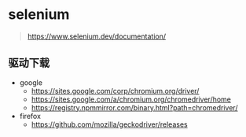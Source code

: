 # selenium

> https://www.selenium.dev/documentation/

## 驱动下载

- google
  - <https://sites.google.com/corp/chromium.org/driver/>
  - <https://sites.google.com/a/chromium.org/chromedriver/home>
  - <https://registry.npmmirror.com/binary.html?path=chromedriver/>
- firefox
  - <https://github.com/mozilla/geckodriver/releases>
